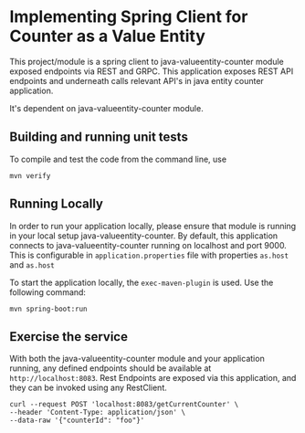 # Implementing Spring Client for Counter as a Value Entity

This project/module is a spring client to java-valueentity-counter module exposed endpoints via REST and GRPC.
This application exposes REST API endpoints and underneath calls relevant API's in java entity counter application.


It's dependent on java-valueentity-counter module.


## Building and running unit tests

To compile and test the code from the command line, use

```shell
mvn verify
```

## Running Locally

In order to run your application locally, please ensure that module is running in your local setup java-valueentity-counter.
By default, this application connects to java-valueentity-counter running on localhost and port 9000. This is configurable in
``application.properties`` file with properties ``as.host`` and ``as.host``

To start the application locally, the `exec-maven-plugin` is used. Use the following command:

```
mvn spring-boot:run
```

## Exercise the service

With both the java-valueentity-counter module and your application running, any defined endpoints should be available at `http://localhost:8083`.
Rest Endpoints are exposed via this application, and they can be invoked using any RestClient.
```shell
curl --request POST 'localhost:8083/getCurrentCounter' \
--header 'Content-Type: application/json' \
--data-raw '{"counterId": "foo"}'
```
